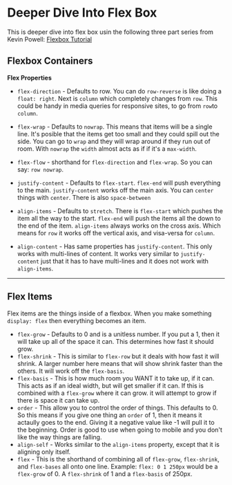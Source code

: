 # Deeper Dive Into Flex Box

This is deeper dive into flex box usin the following three part series from Kevin Powell: [Flexbox Tutorial](https://www.youtube.com/playlist?list=PL4-IK0AVhVjMSb9c06AjRlTpvxL3otpUd)


## Flexbox Containers

**Flex Properties**

* `flex-direction` - Defaults to row.  You can do `row-reverse` is like doing a `float: right`. Next is `column` which completely changes from `row`. This could be handy in media queries for responsive sites, to  go from `row`to `column`.

* `flex-wrap` - Defaults to `nowrap`. This means that items will be a single line. It's posible that the items get too small and they could spill out the side. You  can go to `wrap` and they will wrap around if they run out of room. With `nowrap` the `width` almost acts as if if it's a `max-width`.

* `flex-flow` -  shorthand for `flex-direction` and `flex-wrap`. So you can say: `row nowrap`.

* `justify-content` - Defaults to `flex-start`. `flex-end` will push everything to the  main.  `justify-content` works off the main axis. You can `center` things with `center`. There is also `space-between`

* `align-items` - Defaults to `stretch`. There is `flex-start` which pushes the item  all the way to the start. `flex-end` will  push the items all the down to  the end of the item. `align-items` always works on the cross axis. Which means for `row` it works off the vertical axis, and visa-versa for `column`.

* `align-content` - Has same properties has  `justify-content`. This only works with multi-lines of content. It works very similar to `justify-content` just that it has to have multi-lines and it does not work with `align-items`. 

---

## Flex Items

Flex items are the things inside of a flexbox. When you make something `display: flex` then everything becomes an item.

* `flex-grow` - Defaults to 0 and is a unitless number. If you put a 1, then it will take up all of the space it can. This determines how fast it should grow.
* `flex-shrink` - This is similar to `flex-row` but it deals with how fast it will shrink. A larger number here means that will show shrink faster than the others. It will work off the `flex-basis`.
* `flex-basis` - This is how much room you WANT it to take up, if it can. This acts as if an ideal width, but will get smaller if it can. If this is combined with a `flex-grow`  where it can grow. it will attempt to grow  if there is space it can take up.
* `order` - This allow you to control the order of things. This defaults to 0. So  this means if you give one thing an `order` of 1, then it means it actaully goes to the end. Giving it a negative value like -1  will pull it to the beginning. Order is good to use when going to mobile and  you don't like the way things are falling.
* `align-self` - Works similar to the `align-items` property, except that it is aligning only itself.
* `flex` -  This is the shorthand of combining all of `flex-grow`, `flex-shrink`, and `flex-bases` all onto one line. Example: `flex: 0 1 250px` would be a `flex-grow` of 0. A `flex-shrink` of 1 and a `flex-basis` of 250px.